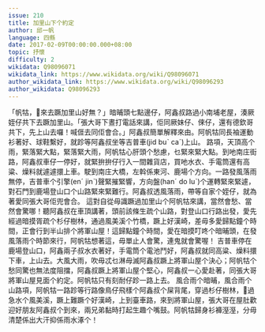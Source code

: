 ```yaml
---
issue: 210
title: 加里山下个約定
author: 邱一帆
language: 四縣
date: 2017-02-09T00:00:00.000+08:00
topic: 抒懷
difficulty: 2
wikidata: Q98096071
wikidata_link: https://www.wikidata.org/wiki/Q98096071
author_wikidata_link: https://www.wikidata.org/wiki/Q98096293
author_wikidata: Q98096293
---
```

「帆牯，𫣆來去蹶加里山好無？」暗晡頭七點邊仔，阿鑫叔路過小南埔老屋，湊厥姪仔共下去蹶加里山。「張大哥下晝打電話來講，佢同厥妹仔、倈仔，還有德欽哥共下，先上山去囉！喊𠊎去同佢會合。」阿鑫叔簡單解釋來由。阿帆牯同長袖運動衫著好、球鞋繫好，就跈等阿鑫叔坐等吉普車(jid buˋ caˊ)上山。
路項，天頂高个雨，緊落緊大點，緊落緊大雨，阿帆牯心肝頭个愁慮，乜緊來緊大點。到吔南庄街路，阿鑫叔車仔一停好，就緊拚拚仔行入一間雜貨店，買吔水衣、手電筒還有高粱、燥料就遽遽擐上車。駛到南庄大橋，左斡係東河、鹿場个方向。一路發風落雨無停，吉普車个引擎(enˊ jinˋ)聲緊摧緊響，方向盤(hanˊ do luˋ)个運轉緊來緊遽，對石門到鹿場登山口个山路緊來緊難行。阿鑫叔透風落雨，帶等自家个姪仔，就為著愛同張大哥佢兜會合。
這對自從毋識蹶過加里山个阿帆牯來講，當然會愁、當然會驚哪！聽阿鑫叔在車頂講著，頭前該條生疏个山路，對登山口行路出發，愛先經過暗摸胥疏个杉仔樹林，通過風美溪个竹橋，蹶上好漢崎，差毋多愛歸點鐘个時間，正會行到半山排个將軍山屋！這歸點鐘个時間，愛在暗摸叮咚个暗晡頭，在發風落雨个時節來行，阿帆牯想著這，毋單止人會驚，連鬼就會驚喔！
吉普車停在鹿場登山口，阿鑫兩子叔水衣著好，手電筒个電池鬥好，阿鑫叔就同高粱、燥料擐下車，上山去。大風大雨，吹毋忒乜淋毋滅阿鑫叔蹶上將軍山屋个決心；阿帆牯个愁同驚也無法度阻擋，阿鑫叔蹶上將軍山屋个堅心，阿鑫叔一心愛赴著，同張大哥將軍山屋見面个約定。阿帆牯只有刻耐仔跈一路上去。
風合雨个暗晡，風合雨个山路項，阿帆牯一路跈等行路像鳥仔飛樣个阿鑫叔个屎背尾，穿過杉仔樹林，𨃰過急水个風美溪，蹶上難蹶个好漢崎，上到臺車路，來到將軍山屋，張大哥在屋肚歡迎好朋友阿鑫叔个到來，兩兄弟黏時打起生趣个嘴鼓。阿帆牯歸身衫褲溼溼，分毋清楚係出大汗抑係雨水涿个！